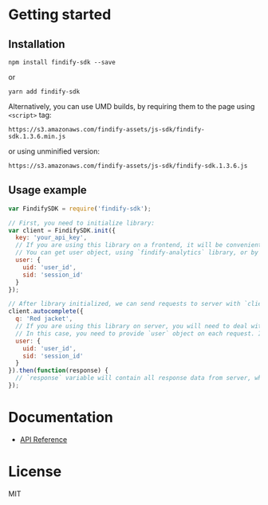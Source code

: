 # Getting started
## Installation
```
npm install findify-sdk --save
```
or
```
yarn add findify-sdk
```
Alternatively, you can use UMD builds, by requiring them to the page using `<script>` tag:
```
https://s3.amazonaws.com/findify-assets/js-sdk/findify-sdk.1.3.6.min.js
```
or using unminified version:
```
https://s3.amazonaws.com/findify-assets/js-sdk/findify-sdk.1.3.6.js
```

## Usage example
```javascript
var FindifySDK = require('findify-sdk');

// First, you need to initialize library:
var client = FindifySDK.init({
  key: 'your_api_key',
  // If you are using this library on a frontend, it will be convenient for you to provide user once on initialization.
  // You can get user object, using `findify-analytics` library, or by manually getting data from cookies:
  user: {
    uid: 'user_id',
    sid: 'session_id'
  }
});

// After library initialized, we can send requests to server with `client` instance. Let's perform autocomplete request:
client.autocomplete({
  q: 'Red jacket',
  // If you are using this library on server, you will need to deal with multiple users objects.
  // In this case, you need to provide `user` object on each request. If you provided `user` on init, it will be overrided:
  user: {
    uid: 'user_id',
    sid: 'session_id'
  }
}).then(function(response) {
  // `response` variable will contain all response data from server, which could be later provided to the view layer.
});
```

# Documentation
- [API Reference](https://findify.readme.io/reference#initialization)

# License
MIT
